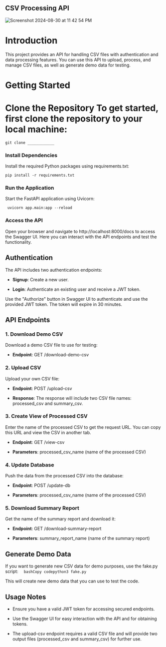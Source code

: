 ## CSV Processing API 

![Screenshot 2024-08-30 at 11 42 54 PM](https://github.com/user-attachments/assets/942a581c-2b9f-4e32-bfc0-a37ab6475546)

# Introduction  
This project provides an API for handling CSV files with authentication and data processing features. You can use this API to upload, process, and manage CSV files, as well as generate demo data for testing.  

# Getting Started  
# Clone the Repository  To get started, first clone the repository to your local machine:  

`git clone ____________`

### Install Dependencies

Install the required Python packages using requirements.txt:

` pip install -r requirements.txt   `

### Run the Application

Start the FastAPI application using Uvicorn:

`  uvicorn app.main:app --reload   `

### Access the API

Open your browser and navigate to http://localhost:8000/docs to access the Swagger UI. Here you can interact with the API endpoints and test the functionality.

Authentication
--------------

The API includes two authentication endpoints:

*   **Signup**: Create a new user.
    
*   **Login**: Authenticate an existing user and receive a JWT token.
    

Use the "Authorize" button in Swagger UI to authenticate and use the provided JWT token. The token will expire in 30 minutes.

API Endpoints
-------------

### 1\. Download Demo CSV

Download a demo CSV file to use for testing:

*   **Endpoint**: GET /download-demo-csv
    

### 2\. Upload CSV

Upload your own CSV file:

*   **Endpoint**: POST /upload-csv
    
*   **Response**: The response will include two CSV file names: processed\_csv and summary\_csv.
    

### 3\. Create View of Processed CSV

Enter the name of the processed CSV to get the request URL. You can copy this URL and view the CSV in another tab.

*   **Endpoint**: GET /view-csv
    
*   **Parameters**: processed\_csv\_name (name of the processed CSV)
    

### 4\. Update Database

Push the data from the processed CSV into the database:

*   **Endpoint**: POST /update-db
    
*   **Parameters**: processed\_csv\_name (name of the processed CSV)
    

### 5\. Download Summary Report

Get the name of the summary report and download it:

*   **Endpoint**: GET /download-summary-report
    
*   **Parameters**: summary\_report\_name (name of the summary report)
    

Generate Demo Data
------------------

If you want to generate new CSV data for demo purposes, use the fake.py script:
`   bashCopy codepython3 fake.py   `

This will create new demo data that you can use to test the code.

Usage Notes
-----------

*   Ensure you have a valid JWT token for accessing secured endpoints.
    
*   Use the Swagger UI for easy interaction with the API and for obtaining tokens.
    
*   The upload-csv endpoint requires a valid CSV file and will provide two output files (processed\_csv and summary\_csv) for further use.
